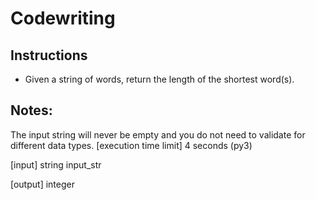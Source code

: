 
# Codewriting

## Instructions
- Given a string of words, return the length of the shortest word(s).

## Notes:

The input string will never be empty and you do not need to validate for different data types.
[execution time limit] 4 seconds (py3)

[input] string input_str

[output] integer